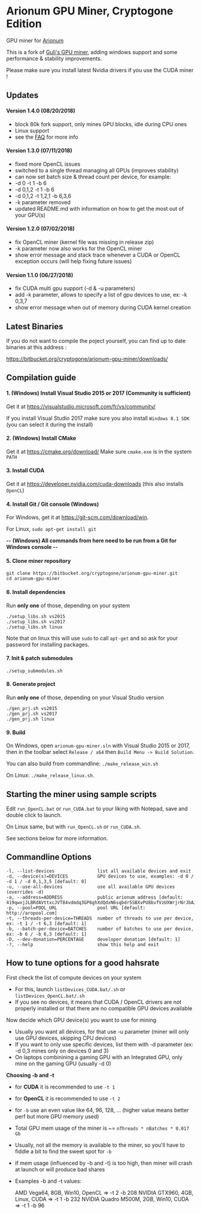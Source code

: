
# Arionum GPU Miner, Cryptogone Edition #
GPU miner for [Arionum](https://www.arionum.com/)

This is a fork of [Guli's GPU miner](https://bitbucket.org/guli13/arionum-gpu-miner/src), adding windows support and some performance & stability improvements.

Please make sure you install latest Nvidia drivers if you use the CUDA miner !

## Updates

#### Version 1.4.0 (08/20/2018)
* block 80k fork support, only mines GPU blocks, idle during CPU ones
* Linux support
* see the [FAQ](https://bitbucket.org/cryptogone/arionum-gpu-miner/faq.md) for more info

#### Version 1.3.0 (07/11/2018)
* fixed more OpenCL issues
* switched to a single thread managing all GPUs (improves stability)
* can now set batch size & thread count per device, for example:
*  -d 0 -t 1 -b 6
*  -d 0,1,2 -t 1 -b 6
*  -d 0,1,2 -t 1,2,1 -b 6,3,6
* -k parameter removed
* updated README.md with information on how to get the most out of your GPU(s)

#### Version 1.2.0 (07/02/2018)
* fix OpenCL miner (kernel file was missing in release zip)
* -k parameter now also works for the OpenCL miner
* show error message and stack trace whenever a CUDA or OpenCL exception occurs (will help fixing future issues)

#### Version 1.1.0 (06/27/2018)
* fix CUDA multi gpu support (-d & -u parameters)
* add -k parameter, allows to specify a list of gpu devices to use, ex: -k 0,3,7
* show error message when out of memory during CUDA kernel creation

## Latest Binaries
If you do not want to compile the poject yourself, you can find up to date binaries at this address :

https://bitbucket.org/cryptogone/arionum-gpu-miner/downloads/

## Compilation guide
#### 1. (Windows) Install Visual Studio 2015 or 2017 (Community is sufficient)
Get it at https://visualstudio.microsoft.com/fr/vs/community/

If you install Visual Studio 2017 make sure you also install `Windows 8.1 SDK` (you can select it during the install)

#### 2. (Windows) Install CMake
Get it at https://cmake.org/download/
Make sure `cmake.exe` is in the system `PATH`

#### 3. Install CUDA
Get it at https://developer.nvidia.com/cuda-downloads (this also installs `OpenCL`)

#### 4. Install Git / Git console (Windows)
For Windows, get it at https://git-scm.com/download/win.

For Linux, `sudo apt-get install git`

**-- (Windows) All commands from here need to be run from a Git for Windows console --**

#### 5. Clone miner repository
    git clone https://bitbucket.org/cryptogone/arionum-gpu-miner.git
    cd arionum-gpu-miner
    
#### 6. Install dependencies 
Run **only one** of those, depending on your system

    ./setup_libs.sh vs2015
    ./setup_libs.sh vs2017
    ./setup_libs.sh linux

Note that on linux this will use `sudo` to call `apt-get` and so ask for your password for installing packages.

#### 7. Init & patch submodules
    ./setup_submodules.sh
    
#### 8. Generate project
Run **only one** of those, depending on your Visual Studio version

    ./gen_prj.sh vs2015
    ./gen_prj.sh vs2017
    ./gen_prj.sh linux
    
#### 9. Build
On Windows, open `arionum-gpu-miner.sln` with Visual Studio 2015 or 2017, then in the toolbar select `Release / x64` then `Build Menu -> Build Solution`.

You can also build from commandline: `./make_release_win.sh`

On Linux: `./make_release_linux.sh`.

## Starting the miner using sample scripts

Edit `run_OpenCL.bat` or `run_CUDA.bat` to your liking with Notepad, save and double click to launch.

On Linux same, but with `run_OpenCL.sh` or `run_CUDA.sh`.

See sections below for more information.

## Commandline Options

    -l, --list-devices                list all available devices and exit
    -d, --device(s)=DEVICES           GPU devices to use, examples: -d 0 / -d 1 / -d 0,1,3,5 [default: 0]
    -u, --use-all-devices             use all available GPU devices (overrides -d)
    -a, --address=ADDRESS             public arionum address [default: 419qwxjJLBRdAVttxcJVT84vdmdq3GP6ghXdQdxN6sqbdr5SBXvPU8bvfVzUXWrjrNrJbAJCvW9JYDWvxenus1pK]
    -p, --pool=POOL_URL               pool URL [default: http://aropool.com]
    -t, --threads-per-device=THREADS  number of threads to use per device, ex: -t 1 / -t 6,3 [default: 1]
    -b, --batch-per-device=BATCHES    number of batches to use per device, ex: -b 6 / -b 6,3 [default: 1]
    -D, --dev-donation=PERCENTAGE     developer donation [default: 1]
    -?, --help                        show this help and exit

## How to tune options for a good hahsrate

First check the list of compute devices on your system

* For this, launch `listDevices_CUDA.bat/.sh` or `listDevices_OpenCL.bat/.sh`
* If you see no devices, it means that CUDA / OpenCL drivers are not properly installed or that there are no compatible GPU devices available

Now decide which GPU device(s) you want to use for mining

* Usually you want all devices, for that use -u parameter (miner will only use GPU devices, skipping CPU devices)
* If you want to only use specific devices, list them with -d parameter (ex: -d 0,3 mines only on devices 0 and 3)
* On laptops combinining a gaming GPU with an Integrated GPU, only mine on the gaming GPU (usually -d 0)

**Choosing -b and -t**

* for **CUDA** it is recommended to use `-t 1`
* for **OpenCL** it is recommended to use `-t 2`
* for `-b` use an even value like 64, 96, 128, ... (higher value means better perf but more GPU memory used)
* Total GPU mem usage of the miner is ~= `nThreads * nBatches * 0.017 Gb`
* Usually, not all the memory is available to the miner, so you'll have to fiddle a bit to find the sweet spot for `-b`
* if mem usage (influenced by -b and -t) is too high, then miner will crash at launch or will produce bad shares
* Examples -b and -t values:

    AMD Vega64,          8GB, Win10, OpenCL => -t 2 -b 208
    NVIDIA GTX960,       4GB, Linux, CUDA   => -t 1 -b 232
    NVIDIA Quadro M500M, 2GB, Win10, CUDA   => -t 1 -b 96

